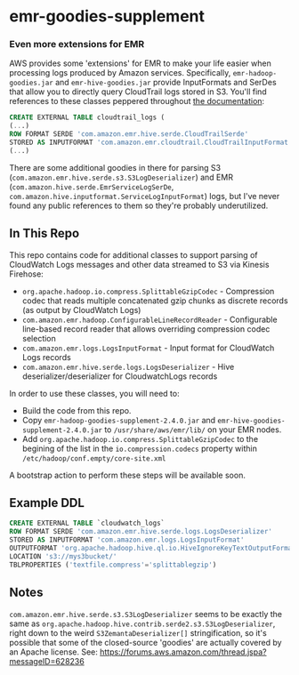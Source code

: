 emr-goodies-supplement
======================

### Even more extensions for EMR

AWS provides some 'extensions' for EMR to make your life easier when processing logs produced by Amazon services.
Specifically, `emr-hadoop-goodies.jar` and `emr-hive-goodies.jar` provide InputFormats and SerDes that 
allow you to directly query CloudTrail logs stored in S3. You'll find references to these classes peppered throughout
[the documentation](https://docs.aws.amazon.com/athena/latest/ug/cloudtrail.html):

```sql
CREATE EXTERNAL TABLE cloudtrail_logs (
(...)
ROW FORMAT SERDE 'com.amazon.emr.hive.serde.CloudTrailSerde'
STORED AS INPUTFORMAT 'com.amazon.emr.cloudtrail.CloudTrailInputFormat'
(...)
```

There are some additional goodies in there for parsing S3 (`com.amazon.emr.hive.serde.s3.S3LogDeserializer`) and EMR (`com.amazon.hive.serde.EmrServiceLogSerDe`, `com.amazon.hive.inputformat.ServiceLogInputFormat`) logs, but I've never found any public references to them so they're probably underutilized.

In This Repo
------------
This repo contains code for additional classes to support parsing of CloudWatch Logs messages and other data streamed to S3 via Kinesis Firehose:
* `org.apache.hadoop.io.compress.SplittableGzipCodec` - Compression codec that reads multiple concatenated gzip chunks as discrete records (as output by CloudWatch Logs)
* `com.amazon.emr.hadoop.ConfigurableLineRecordReader` - Configurable line-based record reader that allows overriding compression codec selection
* `com.amazon.emr.logs.LogsInputFormat` - Input format for CloudWatch Logs records
* `com.amazon.emr.hive.serde.logs.LogsDeserializer` - Hive deserializer/deserializer for CloudwatchLogs records

In order to use these classes, you will need to:
* Build the code from this repo.
* Copy `emr-hadoop-goodies-supplement-2.4.0.jar` and `emr-hive-goodies-supplement-2.4.0.jar` to `/usr/share/aws/emr/lib/` on your EMR nodes.
* Add `org.apache.hadoop.io.compress.SplittableGzipCodec` to the begining of the list in the `io.compression.codecs` property within `/etc/hadoop/conf.empty/core-site.xml`

A bootstrap action to perform these steps will be available soon.

Example DDL
-----------
```sql
CREATE EXTERNAL TABLE `cloudwatch_logs`
ROW FORMAT SERDE 'com.amazon.emr.hive.serde.logs.LogsDeserializer'
STORED AS INPUTFORMAT 'com.amazon.emr.logs.LogsInputFormat'
OUTPUTFORMAT 'org.apache.hadoop.hive.ql.io.HiveIgnoreKeyTextOutputFormat'
LOCATION 's3://mys3bucket/'
TBLPROPERTIES ('textfile.compress'='splittablegzip')
```

Notes
-----

`com.amazon.emr.hive.serde.s3.S3LogDeserializer` seems to be exactly the same as `org.apache.hadoop.hive.contrib.serde2.s3.S3LogDeserializer`, right down to the weird `S3ZemantaDeserializer[]` stringification, so it's possible that some of the closed-source 'goodies' are actually covered by an Apache license. See:
 https://forums.aws.amazon.com/thread.jspa?messageID=628236